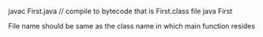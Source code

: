 javac First.java // compile to bytecode that is First.class file
java First

File name should be same as the class name in which main function resides

 